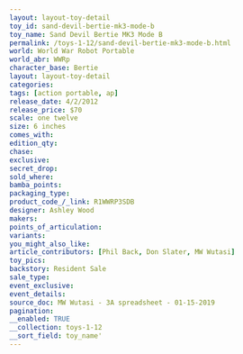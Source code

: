```yaml
---
layout: layout-toy-detail 
toy_id: sand-devil-bertie-mk3-mode-b
toy_name: Sand Devil Bertie MK3 Mode B
permalink: /toys-1-12/sand-devil-bertie-mk3-mode-b.html
world: World War Robot Portable
world_abr: WWRp
character_base: Bertie
layout: layout-toy-detail
categories: 
tags: [action portable, ap] 
release_date: 4/2/2012
release_price: $70 
scale: one twelve
size: 6 inches
comes_with: 
edition_qty: 
chase: 
exclusive: 
secret_drop: 
sold_where: 
bamba_points: 
packaging_type: 
product_code_/_link: R1WWRP3SDB
designer: Ashley Wood
makers: 
points_of_articulation: 
variants: 
you_might_also_like: 
article_contributors: [Phil Back, Don Slater, MW Wutasi]
toy_pics: 
backstory: Resident Sale
sale_type: 
event_exclusive: 
event_details: 
source_doc: MW Wutasi - 3A spreadsheet - 01-15-2019
pagination: 
__enabled: TRUE
__collection: toys-1-12
__sort_field: toy_name'
---
```

